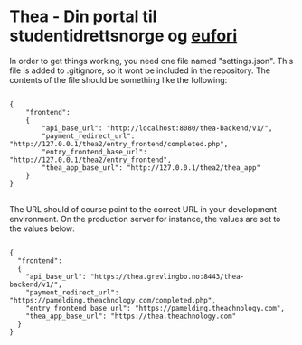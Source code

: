 # Thea - Din portal til studentidrettsnorge og [eufori](https://no.wikipedia.org/wiki/Eufori)

In order to get things working, you need one file named "settings.json". This file is added to .gitignore, so it wont be included in the repository. The contents of the file should be something like the following:

<pre>
<code>
{
    "frontend":
    {
        "api_base_url": "http://localhost:8080/thea-backend/v1/",
        "payment_redirect_url": "http://127.0.0.1/thea2/entry_frontend/completed.php",
        "entry_frontend_base_url": "http://127.0.0.1/thea2/entry_frontend",
        "thea_app_base_url": "http://127.0.0.1/thea2/thea_app"
    }
}
</code>
</pre>

The URL should of course point to the correct URL in your development environment. On the production server for instance, the values are set to the values below:

<pre>
<code>
{
  "frontend":
  {
    "api_base_url": "https://thea.grevlingbo.no:8443/thea-backend/v1/",
    "payment_redirect_url": "https://pamelding.theachnology.com/completed.php",
    "entry_frontend_base_url": "https://pamelding.theachnology.com",
    "thea_app_base_url": "https://thea.theachnology.com"
  }
}
</code>
</pre>
